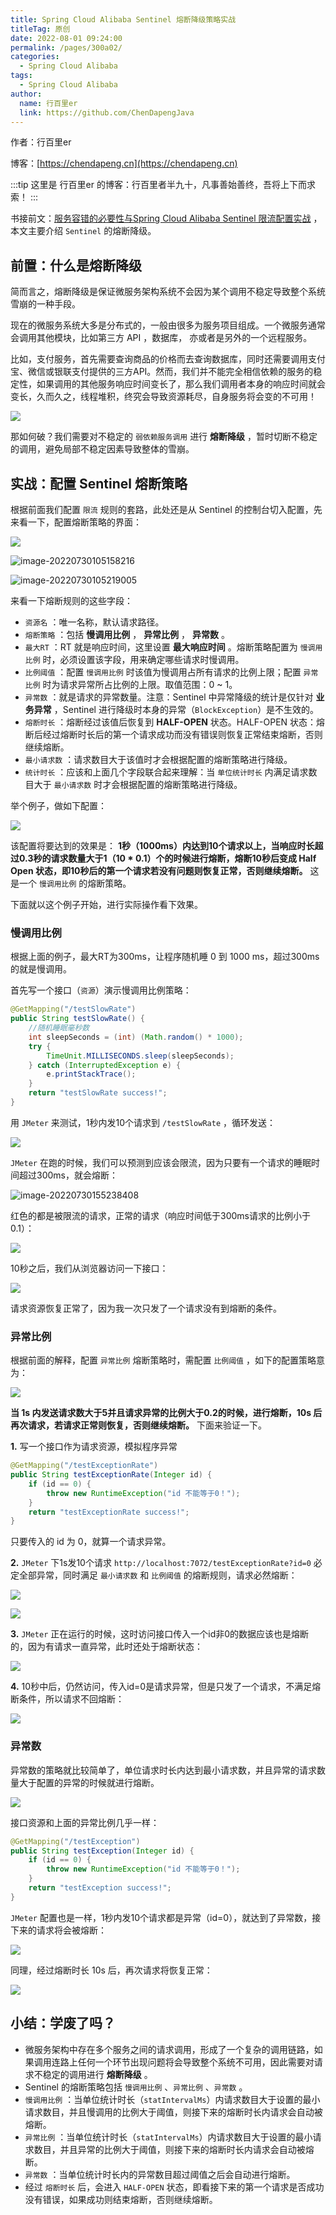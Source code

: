 ```yaml
---
title: Spring Cloud Alibaba Sentinel 熔断降级策略实战
titleTag: 原创
date: 2022-08-01 09:24:00
permalink: /pages/300a02/
categories:
  - Spring Cloud Alibaba
tags:
  - Spring Cloud Alibaba
author: 
  name: 行百里er
  link: https://github.com/ChenDapengJava
---
```

作者：行百里er

博客：[https://chendapeng.cn](https://chendapeng.cn)

:::tip
这里是 行百里er 的博客：行百里者半九十，凡事善始善终，吾将上下而求索！
:::


书接前文：[服务容错的必要性与Spring Cloud Alibaba Sentinel 限流配置实战](https://juejin.cn/post/7124118475806605342) ，本文主要介绍 `Sentinel` 的熔断降级。

## 前置：什么是熔断降级

简而言之，熔断降级是保证微服务架构系统不会因为某个调用不稳定导致整个系统雪崩的一种手段。

现在的微服务系统大多是分布式的，一般由很多为服务项目组成。一个微服务通常会调用其他模块，比如第三方 API ，数据库， 亦或者是另外的一个远程服务。

比如，支付服务，首先需要查询商品的价格而去查询数据库，同时还需要调用支付宝、微信或银联支付提供的三方API。然而，我们并不能完全相信依赖的服务的稳定性，如果调用的其他服务响应时间变长了，那么我们调用者本身的响应时间就会变长，久而久之，线程堆积，终究会导致资源耗尽，自身服务将会变的不可用！

![](https://p3-juejin.byteimg.com/tos-cn-i-k3u1fbpfcp/f1812d8be0b745d0ba88c02ad3bb0b95~tplv-k3u1fbpfcp-zoom-1.image)

那如何破？我们需要对不稳定的 `弱依赖服务调用` 进行 **熔断降级** ，暂时切断不稳定的调用，避免局部不稳定因素导致整体的雪崩。

## 实战：配置 Sentinel 熔断策略

根据前面我们配置 `限流` 规则的套路，此处还是从 Sentinel 的控制台切入配置，先来看一下，配置熔断策略的界面：

![](https://p3-juejin.byteimg.com/tos-cn-i-k3u1fbpfcp/86ddb5676d27444fa0f80951cb3b0e58~tplv-k3u1fbpfcp-zoom-1.image)

![image-20220730105158216](https://p3-juejin.byteimg.com/tos-cn-i-k3u1fbpfcp/8808e0cffe2d48fda4ccc8781fd3b2d2~tplv-k3u1fbpfcp-zoom-1.image)

![image-20220730105219005](https://p3-juejin.byteimg.com/tos-cn-i-k3u1fbpfcp/0713bfe6aa164779b27f7014512873d5~tplv-k3u1fbpfcp-zoom-1.image)



来看一下熔断规则的这些字段：

- `资源名` ：唯一名称，默认请求路径。
- `熔断策略` ：包括 **慢调用比例** ， **异常比例** ， **异常数** 。
- `最大RT` ：RT 就是响应时间，这里设置 **最大响应时间** 。熔断策略配置为 `慢调用比例` 时，必须设置该字段，用来确定哪些请求时慢调用。
- `比例阈值` ：配置 `慢调用比例` 时该值为慢调用占所有请求的比例上限；配置 `异常比例` 时为请求异常所占比例的上限。取值范围：0 ~ 1。
- `异常数` ：就是请求的异常数量。注意：Sentinel 中异常降级的统计是仅针对 **业务异常** ，Sentinel 进行降级时本身的异常（`BlockException`）是不生效的。
- `熔断时长` ：熔断经过该值后恢复到 **HALF-OPEN** 状态。HALF-OPEN 状态：熔断后经过熔断时长后的第一个请求成功而没有错误则恢复正常结束熔断，否则继续熔断。
- `最小请求数` ：请求数目大于该值时才会根据配置的熔断策略进行降级。
- `统计时长` ：应该和上面几个字段联合起来理解：当 `单位统计时长` 内满足请求数目大于 `最小请求数` 时才会根据配置的熔断策略进行降级。

举个例子，做如下配置：

![](https://p3-juejin.byteimg.com/tos-cn-i-k3u1fbpfcp/93b89b1a91d7488f8a3d1d398a5ac9d9~tplv-k3u1fbpfcp-zoom-1.image)

该配置将要达到的效果是： **1秒（1000ms）内达到10个请求以上，当响应时长超过0.3秒的请求数量大于1（10 * 0.1）个的时候进行熔断，熔断10秒后变成 Half Open 状态，即10秒后的第一个请求若没有问题则恢复正常，否则继续熔断。** 这是一个 `慢调用比例` 的熔断策略。

下面就以这个例子开始，进行实际操作看下效果。

### 慢调用比例

根据上面的例子，最大RT为300ms，让程序随机睡 0 到 1000 ms，超过300ms的就是慢调用。

首先写一个接口（`资源`）演示慢调用比例策略：

```java
@GetMapping("/testSlowRate")
public String testSlowRate() {    
    //随机睡眠毫秒数
    int sleepSeconds = (int) (Math.random() * 1000);
    try {
        TimeUnit.MILLISECONDS.sleep(sleepSeconds);
    } catch (InterruptedException e) {
        e.printStackTrace();
    }
    return "testSlowRate success!";
}
```

用 `JMeter` 来测试，1秒内发10个请求到  `/testSlowRate`  ，循环发送：

![](https://p3-juejin.byteimg.com/tos-cn-i-k3u1fbpfcp/2a10ce61b014465e9da71e1dd605e599~tplv-k3u1fbpfcp-zoom-1.image)

`JMeter` 在跑的时候，我们可以预测到应该会限流，因为只要有一个请求的睡眠时间超过300ms，就会熔断：

![image-20220730155238408](https://p3-juejin.byteimg.com/tos-cn-i-k3u1fbpfcp/abfdc6193e66460c95acd01ba17c127d~tplv-k3u1fbpfcp-zoom-1.image)

红色的都是被限流的请求，正常的请求（响应时间低于300ms请求的比例小于0.1）：

![](https://p3-juejin.byteimg.com/tos-cn-i-k3u1fbpfcp/0b6cd4ebf67a4765bb8870b52931e182~tplv-k3u1fbpfcp-zoom-1.image)

10秒之后，我们从浏览器访问一下接口：

![](https://p3-juejin.byteimg.com/tos-cn-i-k3u1fbpfcp/57101e37c7804bbe9a0d24850ae12213~tplv-k3u1fbpfcp-zoom-1.image)

请求资源恢复正常了，因为我一次只发了一个请求没有到熔断的条件。

### 异常比例

根据前面的解释，配置 `异常比例` 熔断策略时，需配置 `比例阈值` ，如下的配置策略意为：

![](https://p3-juejin.byteimg.com/tos-cn-i-k3u1fbpfcp/e6869a59cc454a0597e5dd7f9bf861d6~tplv-k3u1fbpfcp-zoom-1.image)

**当 1s 内发送请求数大于5并且请求异常的比例大于0.2的时候，进行熔断，10s 后再次请求，若请求正常则恢复，否则继续熔断。** 下面来验证一下。

**1.** 写一个接口作为请求资源，模拟程序异常

```java
@GetMapping("/testExceptionRate")
public String testExceptionRate(Integer id) {
    if (id == 0) {
        throw new RuntimeException("id 不能等于0！");
    }
    return "testExceptionRate success!";
}
```

只要传入的 id 为 0，就算一个请求异常。

**2.** `JMeter` 下1s发10个请求 `http://localhost:7072/testExceptionRate?id=0` 必定全部异常，同时满足 `最小请求数` 和 `比例阈值` 的熔断规则，请求必然熔断：

![](https://p3-juejin.byteimg.com/tos-cn-i-k3u1fbpfcp/d312b5fc898a410b8c0fc46b4662a815~tplv-k3u1fbpfcp-zoom-1.image)

![](https://p3-juejin.byteimg.com/tos-cn-i-k3u1fbpfcp/801e0693fe134538a8d06e8fe838ff65~tplv-k3u1fbpfcp-zoom-1.image)

**3.** `JMeter` 正在运行的时候，这时访问接口传入一个id非0的数据应该也是熔断的，因为有请求一直异常，此时还处于熔断状态：

![](https://p3-juejin.byteimg.com/tos-cn-i-k3u1fbpfcp/963b5408a48e4e30a3b2366cc03adc1c~tplv-k3u1fbpfcp-zoom-1.image)

**4.** 10秒中后，仍然访问，传入id=0是请求异常，但是只发了一个请求，不满足熔断条件，所以请求不回熔断：

![](https://p3-juejin.byteimg.com/tos-cn-i-k3u1fbpfcp/74e30346ab134c528745bff518a3b5d1~tplv-k3u1fbpfcp-zoom-1.image)

### 异常数

异常数的策略就比较简单了，单位请求时长内达到最小请求数，并且异常的请求数量大于配置的异常的时候就进行熔断。

![](https://p3-juejin.byteimg.com/tos-cn-i-k3u1fbpfcp/e3dd18be401846d0a11338c88578449c~tplv-k3u1fbpfcp-zoom-1.image)

接口资源和上面的异常比例几乎一样：

```java
@GetMapping("/testException")
public String testException(Integer id) {
    if (id == 0) {
        throw new RuntimeException("id 不能等于0！");
    }
    return "testException success!";
}
```

`JMeter` 配置也是一样，1秒内发10个请求都是异常（id=0），就达到了异常数，接下来的请求将会被熔断：

![](https://p3-juejin.byteimg.com/tos-cn-i-k3u1fbpfcp/c3e357bf77c04dc8a0fce4baf7bf16fb~tplv-k3u1fbpfcp-zoom-1.image)

同理，经过熔断时长 10s 后，再次请求将恢复正常：

![](https://p3-juejin.byteimg.com/tos-cn-i-k3u1fbpfcp/f3184fecb3af473988d2c5afc78644b7~tplv-k3u1fbpfcp-zoom-1.image)

## 小结：学废了吗？

- 微服务架构中存在多个服务之间的请求调用，形成了一个复杂的调用链路，如果调用连路上任何一个环节出现问题将会导致整个系统不可用，因此需要对请求不稳定的调用进行 **熔断降级** 。
- Sentinel 的熔断策略包括 `慢调用比例` 、`异常比例` 、`异常数` 。
- `慢调用比例` ：当单位统计时长（`statIntervalMs`）内请求数目大于设置的最小请求数目，并且慢调用的比例大于阈值，则接下来的熔断时长内请求会自动被熔断。
- `异常比例` ：当单位统计时长（`statIntervalMs`）内请求数目大于设置的最小请求数目，并且异常的比例大于阈值，则接下来的熔断时长内请求会自动被熔断。
- `异常数`  ：当单位统计时长内的异常数目超过阈值之后会自动进行熔断。
- 经过 `熔断时长` 后，会进入 `HALF-OPEN` 状态，即看接下来的第一个请求是否成功没有错误，如果成功则结束熔断，否则继续熔断。


